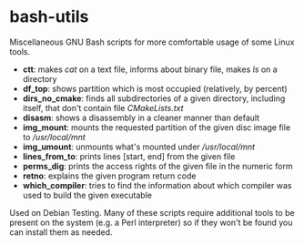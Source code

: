 # bash-utils
Miscellaneous GNU Bash scripts for more comfortable usage of some Linux tools.

* **ctt**: makes *cat* on a text file, informs about binary file, makes *ls* on a directory
* **df_top**: shows partition which is most occupied (relatively, by percent)
* **dirs_no_cmake**: finds all subdirectories of a given directory, including itself, that don't contain file *CMakeLists.txt*
* **disasm**: shows a disassembly in a cleaner manner than default
* **img_mount**: mounts the requested partition of the given disc image file to */usr/local/mnt*
* **img_umount**: unmounts what's mounted under */usr/local/mnt*
* **lines_from_to**: prints lines [start, end] from the given file
* **perms_dig**: prints the access rights of the given file in the numeric form
* **retno**: explains the given program return code
* **which_compiler**: tries to find the information about which compiler was used to build the given executable

Used on Debian Testing. Many of these scripts require additional tools to be present on the system (e.g. a Perl interpreter) so if they won't be found you can install them as needed.
